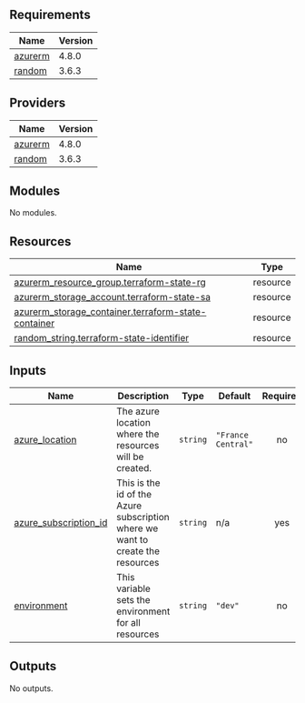## Requirements

| Name | Version |
|------|---------|
| <a name="requirement_azurerm"></a> [azurerm](#requirement\_azurerm) | 4.8.0 |
| <a name="requirement_random"></a> [random](#requirement\_random) | 3.6.3 |

## Providers

| Name | Version |
|------|---------|
| <a name="provider_azurerm"></a> [azurerm](#provider\_azurerm) | 4.8.0 |
| <a name="provider_random"></a> [random](#provider\_random) | 3.6.3 |

## Modules

No modules.

## Resources

| Name | Type |
|------|------|
| [azurerm_resource_group.terraform-state-rg](https://registry.terraform.io/providers/hashicorp/azurerm/4.8.0/docs/resources/resource_group) | resource |
| [azurerm_storage_account.terraform-state-sa](https://registry.terraform.io/providers/hashicorp/azurerm/4.8.0/docs/resources/storage_account) | resource |
| [azurerm_storage_container.terraform-state-container](https://registry.terraform.io/providers/hashicorp/azurerm/4.8.0/docs/resources/storage_container) | resource |
| [random_string.terraform-state-identifier](https://registry.terraform.io/providers/hashicorp/random/3.6.3/docs/resources/string) | resource |

## Inputs

| Name | Description | Type | Default | Required |
|------|-------------|------|---------|:--------:|
| <a name="input_azure_location"></a> [azure\_location](#input\_azure\_location) | The azure location where the resources will be created. | `string` | `"France Central"` | no |
| <a name="input_azure_subscription_id"></a> [azure\_subscription\_id](#input\_azure\_subscription\_id) | This is the id of the Azure subscription where we want to create the resources | `string` | n/a | yes |
| <a name="input_environment"></a> [environment](#input\_environment) | This variable sets the environment for all resources | `string` | `"dev"` | no |

## Outputs

No outputs.
